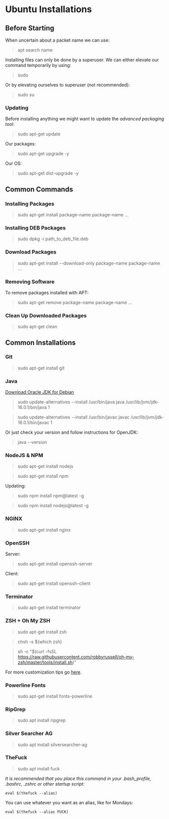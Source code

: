 # Ubuntu Installations

## Before Starting

When uncertain about a packet name we can use:
> apt search name

Installing files can only be done by a superuser.
We can either elevate our command temporarily by using:
> sudo

Or by elevating ourselves to superuser (not recommended):
> sudo su

### Updating

Before installing anything we might want to update the *advanced packaging tool*:
> sudo apt-get update

Our packages:
> sudo apt-get upgrade -y

Our OS:
> sudo apt-get dist-upgrade -y

## Common Commands

### Installing Packages

> sudo apt-get install package-name package-name ...

### Installing DEB Packages

> sudo dpkg -i path_to_deb_file.deb

### Download Packages

> sudo apt-get install --download-only package-name package-name ...

### Removing Software

To remove packages installed with APT:
> sudo apt-get remove package-name package-name ...

### Clean Up Downloaded Packages

> sudo apt-get clean

## Common Installations

### Git

> sudo apt-get install git

### Java

[Download Oracle JDK for Debian](https://www.oracle.com/java/technologies/javase-downloads.html)

> sudo update-alternatives --install /usr/bin/java java /usr/lib/jvm/jdk-16.0.1/bin/java 1

> sudo update-alternatives --install /usr/bin/javac javac /usr/lib/jvm/jdk-16.0.1/bin/javac 1

Or just check your version and follow instructions for OpenJDK:
> java --version

### NodeJS & NPM

> sudo apt-get install nodejs

> sudo apt-get install npm

Updating:
> sudo npm install npm@latest -g

> sudo npm install nodejs@latest -g

### NGINX

> sudo apt-get install nginx

### OpenSSH

Server:
> sudo apt-get install openssh-server

Client:
> sudo apt-get install openssh-client

### Terminator

> sudo apt-get install terminator

### ZSH + Oh My ZSH

> sudo apt-get install zsh

> chsh -s $(which zsh)

> sh -c "$(curl -fsSL https://raw.githubusercontent.com/robbyrussell/oh-my-zsh/master/tools/install.sh)"

For more customization tips go [here](https://maxim-danilov.github.io/make-linux-terminal-great-again/).

### Powerline Fonts

> sudo apt-get install fonts-powerline

### RipGrep

> sudo apt install ripgrep

### Silver Searcher AG

> sudo apt install silversearcher-ag

### TheFuck

> sudo apt install fuck

_It is recommended that you place this command in your .bash_profile, .bashrc, .zshrc or other startup script:_

```
eval $(thefuck --alias)
```

You can use whatever you want as an alias, like for Mondays:

```
eval $(thefuck --alias FUCK)
```